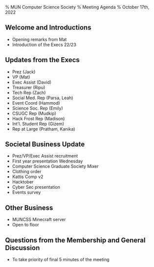 % MUN Computer Science Society
% Meeting Agenda
% October 17th, 2022

## Welcome and Introductions
* Opening remarks from Mat 
* Introduction of the Execs 22/23

## Updates from the Execs
* Prez (Jack)
* VP (Mat)
* Exec Assist (David)
* Treasurer (Ripu)
* Tech Rep (Zach)
* Social Med. Rep (Parsa, Leah)
* Event Coord (Hammod)
* Science Soc. Rep (Emily)
* CSUGC Rep (Mudkip)
* Hack Frost Rep (Madison)
* Int'l. Student Rep (Gizem)
* Rep at Large (Pratham, Kanika)

## Societal Business Update
* Prez/VP/Exec Assist recruitment 
* First year presentation Wednesday 
* Computer Science Graduate Society Mixer
* Clothing order  
* Kattis Comp v2
* Hacktober  
* Cyber Sec presentation 
* Events survey

## Other Business
* MUNCSS Minecraft server 
* Open to floor

## Questions from the Membership and General Discussion
* To take priority of final 5 minutes of the meeting
